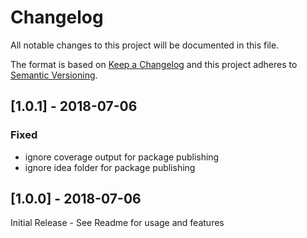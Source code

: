 # Changelog
All notable changes to this project will be documented in this file.

The format is based on [Keep a Changelog](http://keepachangelog.com/en/1.0.0/)
and this project adheres to [Semantic Versioning](http://semver.org/spec/v2.0.0.html).

## [1.0.1] - 2018-07-06
### Fixed
* ignore coverage output for package publishing
* ignore idea folder for package publishing

## [1.0.0] - 2018-07-06
Initial Release - See Readme for usage and features
